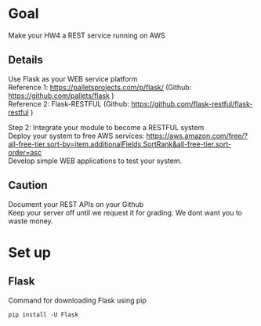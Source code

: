 # Goal    
Make your HW4 a REST service running on AWS     

## Details   
Use Flask as your WEB service platform     
Reference 1:  https://palletsprojects.com/p/flask/ (Github:  https://github.com/pallets/flask )   
Reference 2:  Flask-RESTFUL  (Github:  https://github.com/flask-restful/flask-restful )     

Step 2:  Integrate your module to become a RESTFUL system   
Deploy your system to free AWS services:  https://aws.amazon.com/free/?all-free-tier.sort-by=item.additionalFields.SortRank&all-free-tier.sort-order=asc    
Develop simple WEB applications to test your system.      

## Caution  
Document your REST APIs on your Github    
Keep your server off until we request it for grading.  We dont want you to waste money.     

# Set up    
## Flask    
Command for downloading Flask using pip     
```
pip install -U Flask
```


